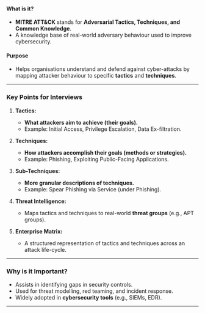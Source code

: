 #### **What is it?**

- **MITRE ATT&CK** stands for **Adversarial Tactics, Techniques, and Common Knowledge**.
- A knowledge base of real-world adversary behaviour used to improve cybersecurity.

#### **Purpose**

- Helps organisations understand and defend against cyber-attacks by mapping attacker behaviour to specific **tactics** and **techniques**.

---

### **Key Points for Interviews**

1. **Tactics:**
    
    - **What attackers aim to achieve (their goals).**
    - Example: Initial Access, Privilege Escalation, Data Ex-filtration.
2. **Techniques:**
    
    - **How attackers accomplish their goals (methods or strategies).**
    - Example: Phishing, Exploiting Public-Facing Applications.
3. **Sub-Techniques:**
    
    - **More granular descriptions of techniques.**
    - Example: Spear Phishing via Service (under Phishing).
4. **Threat Intelligence:**
    
    - Maps tactics and techniques to real-world **threat groups** (e.g., APT groups).
5. **Enterprise Matrix:**
    
    - A structured representation of tactics and techniques across an attack life-cycle.

---

### **Why is it Important?**

- Assists in identifying gaps in security controls.
- Used for threat modelling, red teaming, and incident response.
- Widely adopted in **cybersecurity tools** (e.g., SIEMs, EDR).

---